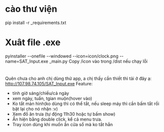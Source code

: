 # cào thư viện
pip install -r _requirements.txt

# Xuât file .exe
pyinstaller --onefile --windowed --icon=icon/clock.png --name=SAT_Input.exe _main.py
Copy /icon vào trong /dist nếu chạy lỗi

#
Quên chưa cho anh chị dùng thử app, a chị thấy cần thiết thì tải ở đây ạ: http://107.98.74.105/SAT_Input.exe
Feature: 
- tính giờ sáng/chiều/cả ngày
- xem ngày, tuần, tgian muộn(hover vào)
- Ko tắt màn hình(ko dùng thì có thể tắt, nếu sleep máy thì cần bấm tắt rồi bật lại cho nó nhận :v)
- Xem đồ ăn trưa (tự động 11h30 hoặc tự bấm show)
- Ẩn hiện bằng double click, kể cả menu trưa.
- Tray icon dùng khi muốn ẩn cửa sổ mà ko tắt hẳn